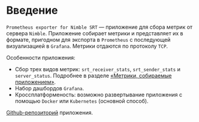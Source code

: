 # Введение

`Prometheus exporter for Nimble SRT` — приложение для сбора метрик от сервера `Nimble`.
Приложение собирает метрики и представляет их в формате, пригодном для экспорта в `Prometheus` с последующей визуализацией в `Grafana`.
Метрики отдаются по протоколу `TCP`.

Особенности приложения:

- Сбор трех видов метрик: `srt_receiver_stats`, `srt_sender_stats` и `server_status`.
Подробнее в разделе [«Метрики, собираемые приложением»](metrics.md).
- Набор дашбордов `Grafana`.
- Кроссплатформеность: возможно развертывание приложения с помощью `Docker` или `Kubernetes` (основной способ).

[Github-репозиторий](https://github.com/deckhouse/nimble_exporter) приложения.
